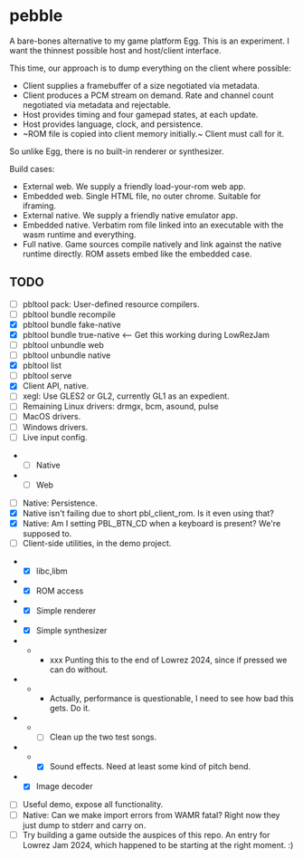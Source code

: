 # pebble

A bare-bones alternative to my game platform Egg.
This is an experiment.
I want the thinnest possible host and host/client interface.

This time, our approach is to dump everything on the client where possible:
- Client supplies a framebuffer of a size negotiated via metadata.
- Client produces a PCM stream on demand. Rate and channel count negotiated via metadata and rejectable.
- Host provides timing and four gamepad states, at each update.
- Host provides language, clock, and persistence.
- ~ROM file is copied into client memory initially.~ Client must call for it.

So unlike Egg, there is no built-in renderer or synthesizer.

Build cases:
- External web. We supply a friendly load-your-rom web app.
- Embedded web. Single HTML file, no outer chrome. Suitable for iframing.
- External native. We supply a friendly native emulator app.
- Embedded native. Verbatim rom file linked into an executable with the wasm runtime and everything.
- Full native. Game sources compile natively and link against the native runtime directly. ROM assets embed like the embedded case.

## TODO

- [ ] pbltool pack: User-defined resource compilers.
- [ ] pbltool bundle recompile
- [x] pbltool bundle fake-native
- [x] pbltool bundle true-native <-- Get this working during LowRezJam
- [ ] pbltool unbundle web
- [ ] pbltool unbundle native
- [x] pbltool list
- [ ] pbltool serve
- [x] Client API, native.
- [ ] xegl: Use GLES2 or GL2, currently GL1 as an expedient.
- [ ] Remaining Linux drivers: drmgx, bcm, asound, pulse
- [ ] MacOS drivers.
- [ ] Windows drivers.
- [ ] Live input config.
- - [ ] Native
- - [ ] Web
- [ ] Native: Persistence.
- [x] Native isn't failing due to short pbl_client_rom. Is it even using that?
- [x] Native: Am I setting PBL_BTN_CD when a keyboard is present? We're supposed to.
- [ ] Client-side utilities, in the demo project.
- - [x] libc,libm
- - [x] ROM access
- - [x] Simple renderer
- - [x] Simple synthesizer
- - - xxx Punting this to the end of Lowrez 2024, since if pressed we can do without.
- - - Actually, performance is questionable, I need to see how bad this gets. Do it.
- - - [ ] Clean up the two test songs.
- - - [x] Sound effects. Need at least some kind of pitch bend.
- - [x] Image decoder
- [ ] Useful demo, expose all functionality.
- [ ] Native: Can we make import errors from WAMR fatal? Right now they just dump to stderr and carry on.
- [ ] Try building a game outside the auspices of this repo. An entry for Lowrez Jam 2024, which happened to be starting at the right moment. :)
